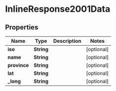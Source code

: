 
# InlineResponse2001Data

## Properties
Name | Type | Description | Notes
------------ | ------------- | ------------- | -------------
**iso** | **String** |  |  [optional]
**name** | **String** |  |  [optional]
**province** | **String** |  |  [optional]
**lat** | **String** |  |  [optional]
**_long** | **String** |  |  [optional]



